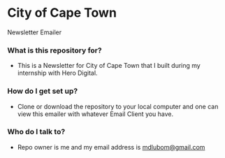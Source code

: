 # City of Cape Town
Newsletter Emailer
### What is this repository for? ###

* This is a Newsletter for City of Cape Town that I built during my internship with Hero Digital.
### How do I get set up? ###

* Clone or download the repository to your local computer and one can view this emailer with whatever Email Client you have. 
### Who do I talk to? ###

* Repo owner is me and my email address is mdlubom@gmail.com
